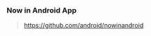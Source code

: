 


### Now in Android App

> https://github.com/android/nowinandroid



<!--stackedit_data:
eyJoaXN0b3J5IjpbLTE3MzE1ODkwMTJdfQ==
-->